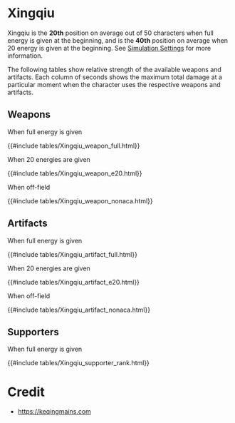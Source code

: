 # Xingqiu

Xingqiu is the **20th** position on average out of 50
characters when full energy is given at the beginning, and is the
**40th** position on average when 20 energy is given at the
beginning. See [Simulation Settings](./simulation_settings.md) for more
information.

The following tables show relative strength of the available weapons and
artifacts. Each column of seconds shows the maximum total damage at a
particular moment when the character uses the respective weapons and
artifacts.

## Weapons

When full energy is given

{{#include tables/Xingqiu_weapon_full.html}}

When 20 energies are given

{{#include tables/Xingqiu_weapon_e20.html}}

When off-field

{{#include tables/Xingqiu_weapon_nonaca.html}}

## Artifacts

When full energy is given

{{#include tables/Xingqiu_artifact_full.html}}

When 20 energies are given

{{#include tables/Xingqiu_artifact_e20.html}}

When off-field

{{#include tables/Xingqiu_artifact_nonaca.html}}

## Supporters

When full energy is given

{{#include tables/Xingqiu_supporter_rank.html}}

# Credit

- <https://keqingmains.com>
